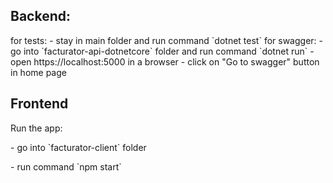 <h2>Backend:</h2>
for tests: 
	- stay in main folder and run command `dotnet test`
for swagger:
	- go into `facturator-api-dotnetcore` folder and run command `dotnet run`
	- open https://localhost:5000 in a browser
	- click on "Go to swagger" button in home page

<h2>Frontend</h2>
Run the app:
<p>	- go into `facturator-client` folder</p>
<p>	- run command `npm start`</p>